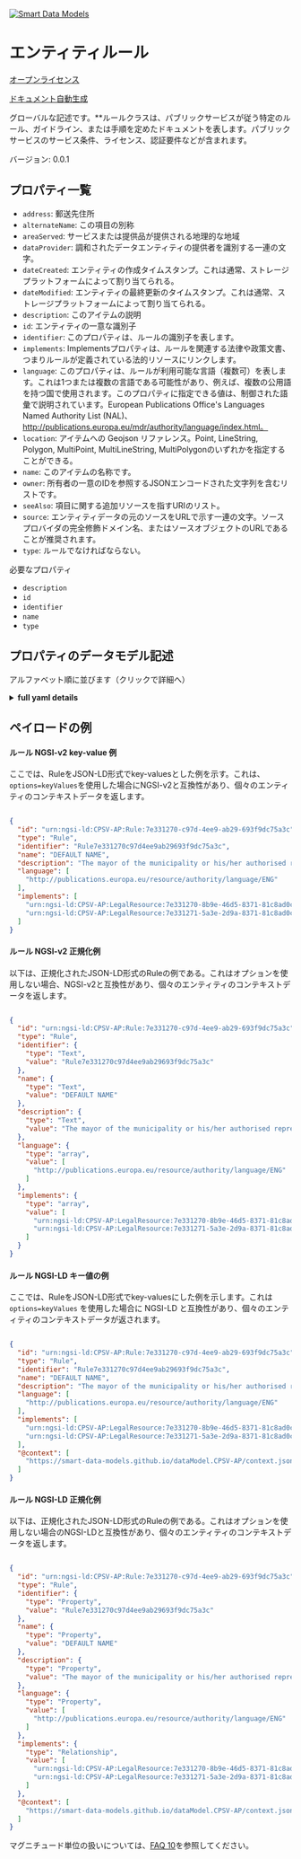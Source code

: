 [![Smart Data Models](https://smartdatamodels.org/wp-content/uploads/2022/01/SmartDataModels_logo.png "Logo")](https://smartdatamodels.org)  
エンティティルール  
=========  
[オープンライセンス](https://github.com/smart-data-models//dataModel.CPSV-AP/blob/master/Rule/LICENSE.md)  
[ドキュメント自動生成](https://docs.google.com/presentation/d/e/2PACX-1vTs-Ng5dIAwkg91oTTUdt8ua7woBXhPnwavZ0FxgR8BsAI_Ek3C5q97Nd94HS8KhP-r_quD4H0fgyt3/pub?start=false&loop=false&delayms=3000#slide=id.gb715ace035_0_60)  
グローバルな記述です。**ルールクラスは、パブリックサービスが従う特定のルール、ガイドライン、または手順を定めたドキュメントを表します。パブリックサービスのサービス条件、ライセンス、認証要件などが含まれます。  
バージョン: 0.0.1  

## プロパティ一覧  

- `address`: 郵送先住所  - `alternateName`: この項目の別称  - `areaServed`: サービスまたは提供品が提供される地理的な地域  - `dataProvider`: 調和されたデータエンティティの提供者を識別する一連の文字。  - `dateCreated`: エンティティの作成タイムスタンプ。これは通常、ストレージプラットフォームによって割り当てられる。  - `dateModified`: エンティティの最終更新のタイムスタンプ。これは通常、ストレージプラットフォームによって割り当てられる。  - `description`: このアイテムの説明  - `id`: エンティティの一意な識別子  - `identifier`: このプロパティは、ルールの識別子を表します。  - `implements`: Implementsプロパティは、ルールを関連する法律や政策文書、つまりルールが定義されている法的リソースにリンクします。  - `language`: このプロパティは、ルールが利用可能な言語（複数可）を表します。これは1つまたは複数の言語である可能性があり、例えば、複数の公用語を持つ国で使用されます。このプロパティに指定できる値は、制御された語彙で説明されています。European Publications Office's Languages Named Authority List (NAL)、http://publications.europa.eu/mdr/authority/language/index.html。  - `location`: アイテムへの Geojson リファレンス。Point, LineString, Polygon, MultiPoint, MultiLineString, MultiPolygonのいずれかを指定することができる。  - `name`: このアイテムの名称です。  - `owner`: 所有者の一意のIDを参照するJSONエンコードされた文字列を含むリストです。  - `seeAlso`: 項目に関する追加リソースを指すURIのリスト。  - `source`: エンティティデータの元のソースをURLで示す一連の文字。ソースプロバイダの完全修飾ドメイン名、またはソースオブジェクトのURLであることが推奨されます。  - `type`: ルールでなければならない。    
必要なプロパティ  
- `description`  - `id`  - `identifier`  - `name`  - `type`  ## プロパティのデータモデル記述  
アルファベット順に並びます（クリックで詳細へ）  
<details><summary><strong>full yaml details</strong></summary>    
```yaml  
Rule:    
  description: 'The Rule class represents a document that sets out the specific rules, guidelines or procedures that the Public Service follows. It includes the terms of service, licence, and authentication requirements of the Public Service.'    
  properties:    
    address:    
      description: 'The mailing address'    
      properties:    
        addressCountry:    
          description: 'Property. The country. For example, Spain. Model:''https://schema.org/addressCountry'''    
          type: string    
        addressLocality:    
          description: 'Property. The locality in which the street address is, and which is in the region. Model:''https://schema.org/addressLocality'''    
          type: string    
        addressRegion:    
          description: 'Property. The region in which the locality is, and which is in the country. Model:''https://schema.org/addressRegion'''    
          type: string    
        postOfficeBoxNumber:    
          description: 'Property. The post office box number for PO box addresses. For example, 03578. Model:''https://schema.org/postOfficeBoxNumber'''    
          type: string    
        postalCode:    
          description: 'Property. The postal code. For example, 24004. Model:''https://schema.org/https://schema.org/postalCode'''    
          type: string    
        streetAddress:    
          description: 'Property. The street address. Model:''https://schema.org/streetAddress'''    
          type: string    
      type: object    
      x-ngsi:    
        model: https://schema.org/address    
        type: Property    
    alternateName:    
      description: 'An alternative name for this item'    
      type: string    
      x-ngsi:    
        type: Property    
    areaServed:    
      description: 'The geographic area where a service or offered item is provided'    
      type: string    
      x-ngsi:    
        model: https://schema.org/Text    
        type: Property    
    dataProvider:    
      description: 'A sequence of characters identifying the provider of the harmonised data entity.'    
      type: string    
      x-ngsi:    
        type: Property    
    dateCreated:    
      description: 'Entity creation timestamp. This will usually be allocated by the storage platform.'    
      format: date-time    
      type: string    
      x-ngsi:    
        type: Property    
    dateModified:    
      description: 'Timestamp of the last modification of the entity. This will usually be allocated by the storage platform.'    
      format: date-time    
      type: string    
      x-ngsi:    
        type: Property    
    description:    
      description: 'A description of this item'    
      type: string    
      x-ngsi:    
        type: Property    
    id:    
      anyOf: &rule_-_properties_-_owner_-_items_-_anyof    
        - description: 'Property. Identifier format of any NGSI entity'    
          maxLength: 256    
          minLength: 1    
          pattern: ^[\w\-\.\{\}\$\+\*\[\]`|~^@!,:\\]+$    
          type: string    
        - description: 'Property. Identifier format of any NGSI entity'    
          format: uri    
          type: string    
      description: 'Unique identifier of the entity'    
      x-ngsi:    
        type: Property    
    identifier:    
      description: 'This property represents an Identifier for the Rule.'    
      type: string    
      x-ngsi:    
        model: dct:identifier    
        type: Property    
    implements:    
      description: 'The Implements property links a Rule to relevant legislation or policy documents i.e. the Legal Resource under which the Rules are being defined.'    
      items:    
        anyOf:    
          - description: 'Property. Array of identifiers format of any NGSI entity.'    
            maxLength: 256    
            minLength: 1    
            pattern: ^[\w\-\.\{\}\$\+\*\[\]`|~^@!,:\\]+$    
            type: string    
          - description: 'Property. Array of URIs format of any NGSI entity.'    
            format: uri    
            type: string    
      type: array    
      x-ngsi:    
        model: cpsv:implements    
        type: Relationship    
    language:    
      description: 'This property represents the language(s) in which the Rule is available. This could be one or multiple languages, for instance in countries with more than one official language. The possible values for this property are described in a controlled vocabulary. European Publications Office''s Languages Named Authority List (NAL), http://publications.europa.eu/mdr/authority/language/index.html'    
      items:    
        type: string    
      type: array    
      x-ngsi:    
        model: dct:language    
        type: Property    
    location:    
      description: 'Geojson reference to the item. It can be Point, LineString, Polygon, MultiPoint, MultiLineString or MultiPolygon'    
      oneOf:    
        - description: 'Geoproperty. Geojson reference to the item. Point'    
          properties:    
            bbox:    
              items:    
                type: number    
              minItems: 4    
              type: array    
            coordinates:    
              items:    
                type: number    
              minItems: 2    
              type: array    
            type:    
              enum:    
                - Point    
              type: string    
          required:    
            - type    
            - coordinates    
          title: 'GeoJSON Point'    
          type: object    
        - description: 'Geoproperty. Geojson reference to the item. LineString'    
          properties:    
            bbox:    
              items:    
                type: number    
              minItems: 4    
              type: array    
            coordinates:    
              items:    
                items:    
                  type: number    
                minItems: 2    
                type: array    
              minItems: 2    
              type: array    
            type:    
              enum:    
                - LineString    
              type: string    
          required:    
            - type    
            - coordinates    
          title: 'GeoJSON LineString'    
          type: object    
        - description: 'Geoproperty. Geojson reference to the item. Polygon'    
          properties:    
            bbox:    
              items:    
                type: number    
              minItems: 4    
              type: array    
            coordinates:    
              items:    
                items:    
                  items:    
                    type: number    
                  minItems: 2    
                  type: array    
                minItems: 4    
                type: array    
              type: array    
            type:    
              enum:    
                - Polygon    
              type: string    
          required:    
            - type    
            - coordinates    
          title: 'GeoJSON Polygon'    
          type: object    
        - description: 'Geoproperty. Geojson reference to the item. MultiPoint'    
          properties:    
            bbox:    
              items:    
                type: number    
              minItems: 4    
              type: array    
            coordinates:    
              items:    
                items:    
                  type: number    
                minItems: 2    
                type: array    
              type: array    
            type:    
              enum:    
                - MultiPoint    
              type: string    
          required:    
            - type    
            - coordinates    
          title: 'GeoJSON MultiPoint'    
          type: object    
        - description: 'Geoproperty. Geojson reference to the item. MultiLineString'    
          properties:    
            bbox:    
              items:    
                type: number    
              minItems: 4    
              type: array    
            coordinates:    
              items:    
                items:    
                  items:    
                    type: number    
                  minItems: 2    
                  type: array    
                minItems: 2    
                type: array    
              type: array    
            type:    
              enum:    
                - MultiLineString    
              type: string    
          required:    
            - type    
            - coordinates    
          title: 'GeoJSON MultiLineString'    
          type: object    
        - description: 'Geoproperty. Geojson reference to the item. MultiLineString'    
          properties:    
            bbox:    
              items:    
                type: number    
              minItems: 4    
              type: array    
            coordinates:    
              items:    
                items:    
                  items:    
                    items:    
                      type: number    
                    minItems: 2    
                    type: array    
                  minItems: 4    
                  type: array    
                type: array    
              type: array    
            type:    
              enum:    
                - MultiPolygon    
              type: string    
          required:    
            - type    
            - coordinates    
          title: 'GeoJSON MultiPolygon'    
          type: object    
      x-ngsi:    
        type: Geoproperty    
    name:    
      description: 'The name of this item.'    
      type: string    
      x-ngsi:    
        type: Property    
    owner:    
      description: 'A List containing a JSON encoded sequence of characters referencing the unique Ids of the owner(s)'    
      items:    
        anyOf: *rule_-_properties_-_owner_-_items_-_anyof    
        description: 'Property. Unique identifier of the entity'    
      type: array    
      x-ngsi:    
        type: Property    
    seeAlso:    
      description: 'list of uri pointing to additional resources about the item'    
      oneOf:    
        - items:    
            format: uri    
            type: string    
          minItems: 1    
          type: array    
        - format: uri    
          type: string    
      x-ngsi:    
        type: Property    
    source:    
      description: 'A sequence of characters giving the original source of the entity data as a URL. Recommended to be the fully qualified domain name of the source provider, or the URL to the source object.'    
      type: string    
      x-ngsi:    
        type: Property    
    type:    
      description: 'It has to be Rule.'    
      enum:    
        - Rule    
      type: string    
      x-ngsi:    
        model: https://schema.org/Text    
        type: Property    
  required:    
    - id    
    - type    
    - identifier    
    - description    
    - name    
  type: object    
  x-derived-from: ""    
  x-disclaimer: 'Redistribution and use in source and binary forms, with or without modification, are permitted  provided that the license conditions are met. Copyleft (c) 2021 Contributors to Smart Data Models Program'    
  x-license-url: https://github.com/smart-data-models/dataModel.CPSV-AP/blob/master/Rule/LICENSE.md    
  x-model-schema: https://smart-data-models.github.io/dataModel.CPSV-AP/Rule/schema.json    
  x-model-tags: CEFAT4CITIES    
  x-version: 0.0.1    
```  
</details>    
## ペイロードの例  
#### ルール NGSI-v2 key-value 例  
ここでは、RuleをJSON-LD形式でkey-valuesとした例を示す。これは、`options=keyValues`を使用した場合にNGSI-v2と互換性があり、個々のエンティティのコンテキストデータを返します。  
```json  
{  
  "id": "urn:ngsi-ld:CPSV-AP:Rule:7e331270-c97d-4ee9-ab29-693f9dc75a3c",  
  "type": "Rule",  
  "identifier": "Rule7e331270c97d4ee9ab29693f9dc75a3c",  
  "name": "DEFAULT NAME",  
  "description": "The mayor of the municipality or his/her authorised representative checks whether the signature to be legalised corresponds to that of the person whose identity is being established. A signature on a white sheet of paper can never be legalised.",  
  "language": [  
    "http://publications.europa.eu/resource/authority/language/ENG"  
  ],  
  "implements": [  
    "urn:ngsi-ld:CPSV-AP:LegalResource:7e331270-8b9e-46d5-8371-81c8ad0cced5",  
    "urn:ngsi-ld:CPSV-AP:LegalResource:7e331271-5a3e-2d9a-8371-81c8ad0cced5"  
  ]  
}  
```  
#### ルール NGSI-v2 正規化例  
以下は、正規化されたJSON-LD形式のRuleの例である。これはオプションを使用しない場合、NGSI-v2と互換性があり、個々のエンティティのコンテキストデータを返します。  
```json  
{  
  "id": "urn:ngsi-ld:CPSV-AP:Rule:7e331270-c97d-4ee9-ab29-693f9dc75a3c",  
  "type": "Rule",  
  "identifier": {  
    "type": "Text",  
    "value": "Rule7e331270c97d4ee9ab29693f9dc75a3c"  
  },  
  "name": {  
    "type": "Text",  
    "value": "DEFAULT NAME"  
  },  
  "description": {  
    "type": "Text",  
    "value": "The mayor of the municipality or his/her authorised representative checks whether the signature to be legalised corresponds to that of the person whose identity is being established. A signature on a white sheet of paper can never be legalised."  
  },  
  "language": {  
    "type": "array",  
    "value": [  
      "http://publications.europa.eu/resource/authority/language/ENG"  
    ]  
  },  
  "implements": {  
    "type": "array",  
    "value": [  
      "urn:ngsi-ld:CPSV-AP:LegalResource:7e331270-8b9e-46d5-8371-81c8ad0cced5",  
      "urn:ngsi-ld:CPSV-AP:LegalResource:7e331271-5a3e-2d9a-8371-81c8ad0cced5"  
    ]  
  }  
}  
```  
#### ルール NGSI-LD キー値の例  
ここでは、RuleをJSON-LD形式でkey-valuesにした例を示します。これは `options=keyValues` を使用した場合に NGSI-LD と互換性があり、個々のエンティティのコンテキストデータが返されます。  
```json  
{  
  "id": "urn:ngsi-ld:CPSV-AP:Rule:7e331270-c97d-4ee9-ab29-693f9dc75a3c",  
  "type": "Rule",  
  "identifier": "Rule7e331270c97d4ee9ab29693f9dc75a3c",  
  "name": "DEFAULT NAME",  
  "description": "The mayor of the municipality or his/her authorised representative checks whether the signature to be legalised corresponds to that of the person whose identity is being established. A signature on a white sheet of paper can never be legalised.",  
  "language": [  
    "http://publications.europa.eu/resource/authority/language/ENG"  
  ],  
  "implements": [  
    "urn:ngsi-ld:CPSV-AP:LegalResource:7e331270-8b9e-46d5-8371-81c8ad0cced5",  
    "urn:ngsi-ld:CPSV-AP:LegalResource:7e331271-5a3e-2d9a-8371-81c8ad0cced5"  
  ],  
  "@context": [  
    "https://smart-data-models.github.io/dataModel.CPSV-AP/context.jsonld"  
  ]  
}  
```  
#### ルール NGSI-LD 正規化例  
以下は、正規化されたJSON-LD形式のRuleの例である。これはオプションを使用しない場合のNGSI-LDと互換性があり、個々のエンティティのコンテキストデータを返します。  
```json  
{  
  "id": "urn:ngsi-ld:CPSV-AP:Rule:7e331270-c97d-4ee9-ab29-693f9dc75a3c",  
  "type": "Rule",  
  "identifier": {  
    "type": "Property",  
    "value": "Rule7e331270c97d4ee9ab29693f9dc75a3c"  
  },  
  "name": {  
    "type": "Property",  
    "value": "DEFAULT NAME"  
  },  
  "description": {  
    "type": "Property",  
    "value": "The mayor of the municipality or his/her authorised representative checks whether the signature to be legalised corresponds to that of the person whose identity is being established. A signature on a white sheet of paper can never be legalised."  
  },  
  "language": {  
    "type": "Property",  
    "value": [  
      "http://publications.europa.eu/resource/authority/language/ENG"  
    ]  
  },  
  "implements": {  
    "type": "Relationship",  
    "value": [  
      "urn:ngsi-ld:CPSV-AP:LegalResource:7e331270-8b9e-46d5-8371-81c8ad0cced5",  
      "urn:ngsi-ld:CPSV-AP:LegalResource:7e331271-5a3e-2d9a-8371-81c8ad0cced5"  
    ]  
  },  
  "@context": [  
    "https://smart-data-models.github.io/dataModel.CPSV-AP/context.jsonld"  
  ]  
}  
```  
マグニチュード単位の扱いについては、[FAQ 10](https://smartdatamodels.org/index.php/faqs/)を参照してください。  
